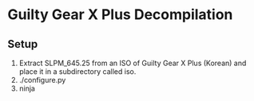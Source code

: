 # Guilty Gear X Plus Decompilation 

## Setup
1. Extract SLPM_645.25 from an ISO of Guilty Gear X Plus (Korean) and place it in a subdirectory called iso.
2. ./configure.py
3. ninja
